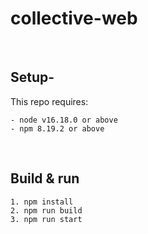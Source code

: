 # collective-web
<br/>

Setup-
-----

This repo requires:

    - node v16.18.0 or above
    - npm 8.19.2 or above
<br/>

Build & run
-----------

    1. npm install
    2. npm run build
    3. npm run start
